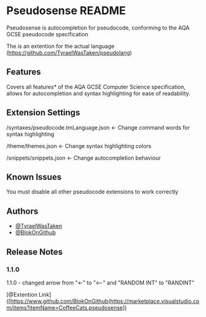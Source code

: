 # Pseudosense README

Pseudosense is autocompletion for pseudocode, conforming to the AQA GCSE pseudocode specification

The is an extention for the actual language (https://github.com/TyraelWasTaken/pseudolang)

## Features

Covers all features* of the AQA GCSE Computer Science specification, allows for autocompletion and syntax highlighting for ease of readability.

## Extension Settings

/syntaxes/pseudocode.tmLanguage.json <- Change command words for syntax highlighting

/theme/themes.json <- Change syntax highlighting colors

/snippets/snippets.json <- Change autocompletion behaviour

## Known Issues

You must disable all other pseudocode extensions to work correctly

## Authors
- [@TyraelWasTaken](https://www.github.com/TyraelWasTaken)
- [@BlokOnGithub](https://www.github.com/BlokOnGithub)

## Release Notes

### 1.1.0

1.1.0 - changed arrow from "<-" to "<--" and "RANDOM INT" to "RANDINT"

[@Extention Link]([https://www.github.com/BlokOnGithub(https://marketplace.visualstudio.com/items?itemName=CoffeeCats.pseudosense])
